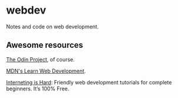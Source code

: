 # webdev
Notes and code on web development.

## Awesome resources

<a href="https://www.theodinproject.com/dashboard">The Odin Project</a>, of course.

<a href="https://developer.mozilla.org/en-US/docs/Learn_web_development">MDN's Learn Web Development</a>.

<a href="https://internetingishard.netlify.app/">Interneting is Hard</a>: Friendly web development tutorials for complete beginners. It’s 100% Free.
